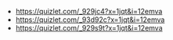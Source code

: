 - https://quizlet.com/_929jc4?x=1jqt&i=12emva 
- https://quizlet.com/_93d92c?x=1jqt&i=12emva
- https://quizlet.com/_929s9t?x=1jqt&i=12emva 
